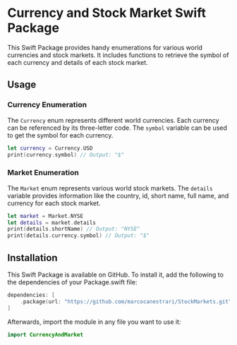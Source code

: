 # Currency and Stock Market Swift Package

This Swift Package provides handy enumerations for various world currencies and stock markets. It includes functions to retrieve the symbol of each currency and details of each stock market.

## Usage

### Currency Enumeration

The `Currency` enum represents different world currencies. Each currency can be referenced by its three-letter code. The `symbol` variable can be used to get the symbol for each currency.

```swift
let currency = Currency.USD
print(currency.symbol) // Output: "$"
```

### Market Enumeration

The `Market` enum represents various world stock markets. The `details` variable provides information like the country, id, short name, full name, and currency for each stock market.

```swift
let market = Market.NYSE
let details = market.details
print(details.shortName) // Output: "NYSE"
print(details.currency.symbol) // Output: "$"
```

## Installation

This Swift Package is available on GitHub. To install it, add the following to the dependencies of your Package.swift file:

```swift
dependencies: [
    .package(url: "https://github.com/marcocanestrari/StockMarkets.git", from: "1.0.0")
]
```

Afterwards, import the module in any file you want to use it:

```swift
import CurrencyAndMarket
```
